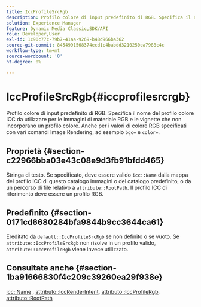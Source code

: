 ```yaml
---
title: IccProfileSrcRgb
description: Profilo colore di input predefinito di RGB. Specifica il nome del profilo colore ICC da utilizzare per le immagini di materiale RGB e le vignette che non incorporano un profilo colore. Anche per i valori di colore RGB specificati con vari comandi Image Rendering, come bgc= e color=.
solution: Experience Manager
feature: Dynamic Media Classic,SDK/API
role: Developer,User
exl-id: 1c90c77c-79b7-41aa-9269-b48d966ba362
source-git-commit: 8454991568374ecd1c4babdd3210250ea7988c4c
workflow-type: tm+mt
source-wordcount: '0'
ht-degree: 0%

---
```


# IccProfileSrcRgb{#iccprofilesrcrgb}

Profilo colore di input predefinito di RGB. Specifica il nome del profilo colore ICC da utilizzare per le immagini di materiale RGB e le vignette che non incorporano un profilo colore. Anche per i valori di colore RGB specificati con vari comandi Image Rendering, ad esempio `bgc=` e `color=`.

## Proprietà {#section-c22966bba03e43c08e9d3fb91bfdd465}

Stringa di testo. Se specificato, deve essere valido `icc::Name` dalla mappa del profilo ICC di questo catalogo immagini o del catalogo predefinito, o da un percorso di file relativo a `attribute::RootPath`. Il profilo ICC di riferimento deve essere un profilo RGB.

## Predefinito {#section-0171cd6680284bfa9844b9cc3644ca61}

Ereditato da `default::IccProfileSrcRgb` se non definito o se vuoto. Se `attribute::IccProfileSrcRgb` non risolve in un profilo valido, `attribute::IccProfileRgb` viene invece utilizzato.

## Consultate anche {#section-1ba91666830f4c209c39260ea29f938e}

[icc::Name](../../../../../ir-api/material-cat/image-rendering-api-ref/c-ir-material-catalog/c-ir-icc-profile-map-reference/r-ir-name-icc.md#reference-7a293ede360e433782575f8f6a562ac2) , [attributo::IccRenderIntent](../../../../../ir-api/material-cat/image-rendering-api-ref/c-ir-material-catalog/c-ir-attributes-reference/r-ir-iccrenderintent.md#reference-3b80b7a4c25545a593c5076f318b5c40), [attributo::IccProfileRgb](../../../../../ir-api/material-cat/image-rendering-api-ref/c-ir-material-catalog/c-ir-attributes-reference/r-ir-iccprofilergb.md#reference-cdaad25b155646ffa382d722fd324b30), [attributo::RootPath](../../../../../ir-api/material-cat/image-rendering-api-ref/c-ir-material-catalog/c-ir-attributes-reference/r-ir-rootpath.md#reference-a4d7c96b62e14fcbad1740c702f160f3)
